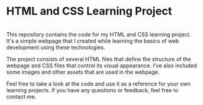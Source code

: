 <h1>HTML and CSS Learning Project</h1><br>
This repository contains the code for my HTML and CSS learning project. It's a simple webpage that I created while learning the basics of web development using these technologies.

The project consists of several HTML files that define the structure of the webpage and CSS files that control its visual appearance. I've also included some images and other assets that are used in the webpage.

Feel free to take a look at the code and use it as a reference for your own learning projects. If you have any questions or feedback, feel free to contact me.

